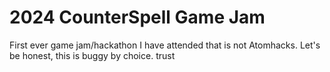 # 2024 CounterSpell Game Jam

First ever game jam/hackathon I have attended that is not Atomhacks. Let's be honest, this is buggy by choice. trust
